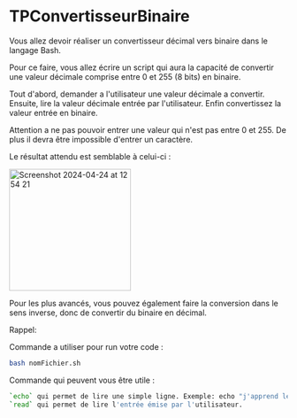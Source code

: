 # TPConvertisseurBinaire

Vous allez devoir réaliser un convertisseur décimal vers binaire dans le langage Bash.

Pour ce faire, vous allez écrire un script qui aura la capacité de convertir une valeur décimale comprise entre 0 et 255 (8 bits) en binaire.

Tout d'abord, demander a l'utilisateur une valeur décimale a convertir.
Ensuite, lire la valeur décimale entrée par l'utilisateur.
Enfin convertissez la valeur entrée en binaire.

Attention a ne pas pouvoir entrer une valeur qui n'est pas entre 0 et 255. De plus il devra être impossible d'entrer un caractère.


Le résultat attendu est semblable à celui-ci :

<img width="220" alt="Screenshot 2024-04-24 at 12 54 21" src="https://github.com/robin-debry/TPConvertisseurBinaire/assets/91249812/9c2f6859-2cf2-4bcf-9097-cda9b58ec7c2">

Pour les plus avancés, vous pouvez également faire la conversion dans le sens inverse, donc de convertir du binaire en décimal.






Rappel: 

Commande a utiliser pour run votre code : 
```bash 
bash nomFichier.sh
```

Commande qui peuvent vous être utile :
```bash
`echo` qui permet de lire une simple ligne. Exemple: echo "j'apprend le bash". 
`read` qui permet de lire l'entrée émise par l'utilisateur.
``` 






